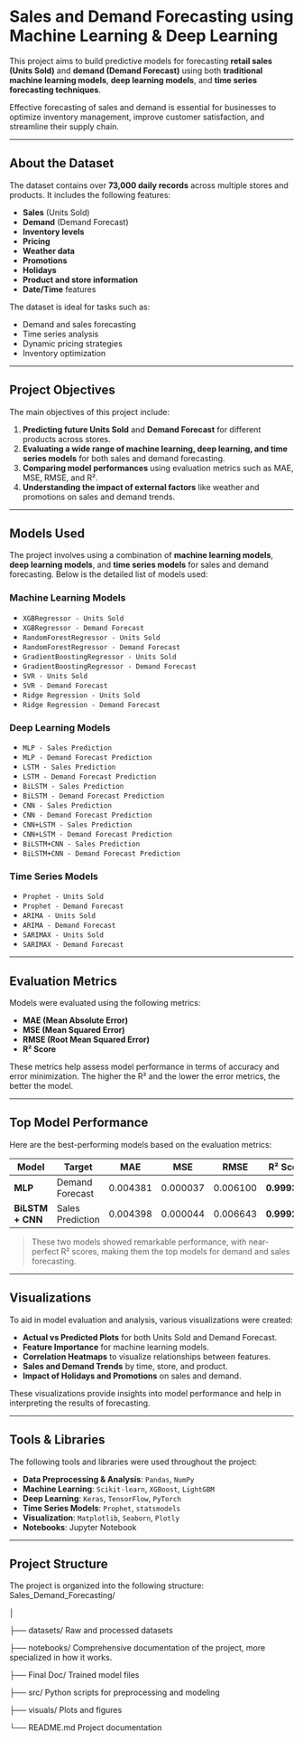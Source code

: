 #  Sales and Demand Forecasting using Machine Learning & Deep Learning

This project aims to build predictive models for forecasting **retail sales (Units Sold)** and **demand (Demand Forecast)** using both **traditional machine learning models**, **deep learning models**, and **time series forecasting techniques**.

Effective forecasting of sales and demand is essential for businesses to optimize inventory management, improve customer satisfaction, and streamline their supply chain.

---

##  About the Dataset

The dataset contains over **73,000 daily records** across multiple stores and products. It includes the following features:

- **Sales** (Units Sold)
- **Demand** (Demand Forecast)
- **Inventory levels**
- **Pricing**
- **Weather data**
- **Promotions**
- **Holidays**
- **Product and store information**
- **Date/Time** features

The dataset is ideal for tasks such as:

- Demand and sales forecasting
- Time series analysis
- Dynamic pricing strategies
- Inventory optimization

---

##  Project Objectives

The main objectives of this project include:

1. **Predicting future Units Sold** and **Demand Forecast** for different products across stores.
2. **Evaluating a wide range of machine learning, deep learning, and time series models** for both sales and demand forecasting.
3. **Comparing model performances** using evaluation metrics such as MAE, MSE, RMSE, and R².
4. **Understanding the impact of external factors** like weather and promotions on sales and demand trends.

---

##  Models Used

The project involves using a combination of **machine learning models**, **deep learning models**, and **time series models** for sales and demand forecasting. Below is the detailed list of models used:

###  **Machine Learning Models**
- `XGBRegressor - Units Sold`
- `XGBRegressor - Demand Forecast`
- `RandomForestRegressor - Units Sold`
- `RandomForestRegressor - Demand Forecast`
- `GradientBoostingRegressor - Units Sold`
- `GradientBoostingRegressor - Demand Forecast`
- `SVR - Units Sold`
- `SVR - Demand Forecast`
- `Ridge Regression - Units Sold`
- `Ridge Regression - Demand Forecast`

###  **Deep Learning Models**
- `MLP - Sales Prediction`
- `MLP - Demand Forecast Prediction`
- `LSTM - Sales Prediction`
- `LSTM - Demand Forecast Prediction`
- `BiLSTM - Sales Prediction`
- `BiLSTM - Demand Forecast Prediction`
- `CNN - Sales Prediction`
- `CNN - Demand Forecast Prediction`
- `CNN+LSTM - Sales Prediction`
- `CNN+LSTM - Demand Forecast Prediction`
- `BiLSTM+CNN - Sales Prediction`
- `BiLSTM+CNN - Demand Forecast Prediction`

###  **Time Series Models**
- `Prophet - Units Sold`
- `Prophet - Demand Forecast`
- `ARIMA - Units Sold`
- `ARIMA - Demand Forecast`
- `SARIMAX - Units Sold`
- `SARIMAX - Demand Forecast`

---

##  Evaluation Metrics

Models were evaluated using the following metrics:

- **MAE (Mean Absolute Error)**
- **MSE (Mean Squared Error)**
- **RMSE (Root Mean Squared Error)**
- **R² Score**

These metrics help assess model performance in terms of accuracy and error minimization. The higher the R² and the lower the error metrics, the better the model.

---

##  Top Model Performance

Here are the best-performing models based on the evaluation metrics:

| Model                            | Target              | MAE      | MSE       | RMSE     | R² Score   |
|----------------------------------|----------------------|----------|-----------|----------|------------|
| **MLP**                          | Demand Forecast      | 0.004381 | 0.000037  | 0.006100 | **0.999308** |
| **BiLSTM + CNN**                 | Sales Prediction     | 0.004398 | 0.000044  | 0.006643 | **0.999232** |

>  These two models showed remarkable performance, with near-perfect R² scores, making them the top models for demand and sales forecasting.

---

##  Visualizations

To aid in model evaluation and analysis, various visualizations were created:

- **Actual vs Predicted Plots** for both Units Sold and Demand Forecast.
- **Feature Importance** for machine learning models.
- **Correlation Heatmaps** to visualize relationships between features.
- **Sales and Demand Trends** by time, store, and product.
- **Impact of Holidays and Promotions** on sales and demand.

These visualizations provide insights into model performance and help in interpreting the results of forecasting.

---

##  Tools & Libraries

The following tools and libraries were used throughout the project:

- **Data Preprocessing & Analysis**: `Pandas`, `NumPy`
- **Machine Learning**: `Scikit-learn`, `XGBoost`, `LightGBM`
- **Deep Learning**: `Keras`, `TensorFlow`, `PyTorch`
- **Time Series Models**: `Prophet`, `statsmodels`
- **Visualization**: `Matplotlib`, `Seaborn`, `Plotly`
- **Notebooks**: Jupyter Notebook

---

##  Project Structure

The project is organized into the following structure:
Sales_Demand_Forecasting/

│

├── datasets/  Raw and processed datasets

├── notebooks/  Comprehensive documentation of the project, more specialized in how it works.

├── Final Doc/  Trained model files

├── src/  Python scripts for preprocessing and modeling

├── visuals/  Plots and figures

└── README.md  Project documentation

